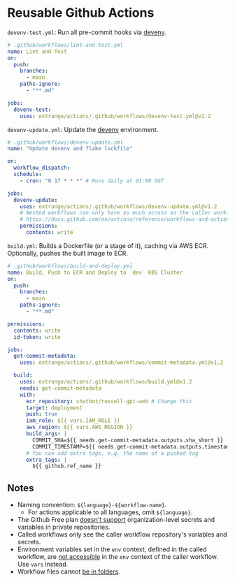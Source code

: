 # Reusable Github Actions

`devenv-test.yml`: Run all pre-commit hooks via [devenv].

```yaml
# .github/workflows/lint-and-test.yml
name: Lint and Test
on:
  push:
    branches:
      - main
    paths-ignore:
      - "**.md"

jobs:
  devenv-test:
    uses: extrange/actions/.github/workflows/devenv-test.yml@v1.2
```

`devenv-update.yml`: Update the [devenv] environment.

```yaml
# .github/workflows/devenv-update.yml
name: "Update devenv and flake lockfile"

on:
  workflow_dispatch:
  schedule:
    - cron: "0 17 * * *" # Runs daily at 01:00 SGT

jobs:
  devenv-update:
    uses: extrange/actions/.github/workflows/devenv-update.yml@v1.2
    # Nested workflows can only have as much access as the caller workflow.
    # https://docs.github.com/en/actions/reference/workflows-and-actions/reusable-workflows#access-and-permissions-for-nested-workflows
    permissions:
      contents: write
```

`build.yml`: Builds a Dockerfile (or a stage of it), caching via AWS ECR. Optionally, pushes the built image to ECR.

```yaml
# .github/workflows/build-and-deploy.yml
name: Build, Push to ECR and Deploy to `dev` K8S Cluster
on:
  push:
    branches:
      - main
    paths-ignore:
      - "**.md"

permissions:
  contents: write
  id-token: write

jobs:
  get-commit-metadata:
    uses: extrange/actions/.github/workflows/commit-metadata.yml@v1.2

  build:
    uses: extrange/actions/.github/workflows/build.yml@v1.2
    needs: get-commit-metadata
    with:
      ecr_repository: chatbot/russell-gpt-web # Change this
      target: deployment
      push: true
      iam_role: ${{ vars.IAM_ROLE }}
      aws_region: ${{ vars.AWS_REGION }}
      build_args: |
        COMMIT_SHA=${{ needs.get-commit-metadata.outputs.sha_short }}
        COMMIT_TIMESTAMP=${{ needs.get-commit-metadata.outputs.timestamp }}
      # You can add extra tags, e.g. the name of a pushed tag
      extra_tags: |
        ${{ github.ref_name }}
```

## Notes

- Naming convention: `${language}-${workflow-name}`.
  - For actions applicable to all languages, omit `${language}`.
- The Github Free plan [doesn't support] organization-level secrets and variables in private repositories.
- Called workflows only see the caller workflow repository's variables and secrets.
- Environment variables set in the `env` context, defined in the called workflow, are [not accessible] in the `env` context of the caller workflow. Use `vars` instead.
- Workflow files cannot [be in folders].

[doesn't support]: https://docs.github.com/en/actions/writing-workflows/choosing-what-your-workflow-does/store-information-in-variables#creating-configuration-variables-for-an-organization
[be in folders]: https://github.com/orgs/community/discussions/10773
[not accessible]: https://docs.github.com/en/actions/sharing-automations/reusing-workflows#limitations
[devenv]: https://devenv.sh
